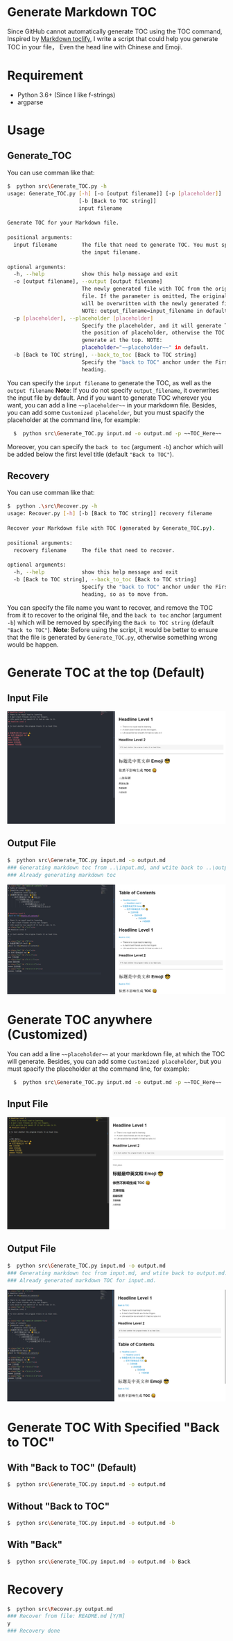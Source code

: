 # Generate Markdown TOC
Since GitHub cannot automatically generate TOC using the TOC command, Inspired by [Markdown toclify](https://github.com/rasbt/markdown-toclify), I write a script that could help you generate TOC in your file， Even the head line with Chinese and Emoji.

# Requirement
+ Python 3.6+ (Since I like f-strings)
+ argparse

# Usage
## Generate_TOC
You can use comman like that:
```bash
$  python src\Generate_TOC.py -h
usage: Generate_TOC.py [-h] [-o [output filename]] [-p [placeholder]]
                       [-b [Back to TOC string]]
                       input filename

Generate TOC for your Markdown file.

positional arguments:
  input filename        The file that need to generate TOC. You must spacify
                        the input filename.

optional arguments:
  -h, --help            show this help message and exit
  -o [output filename], --output [output filename]
                        The newly generated file with TOC from the original
                        file. If the parameter is omitted, The original file
                        will be overwritten with the newly generated file.
                        NOTE: output_filename=input_filename in default.
  -p [placeholder], --placeholder [placeholder]
                        Specify the placeholder, and it will generate TOC at
                        the position of placeholder, otherwise the TOC will
                        generate at the top. NOTE:
                        placeholder="~~placeholder~~" in default.
  -b [Back to TOC string], --back_to_toc [Back to TOC string]
                        Specify the "back to TOC" anchor under the First level
                        heading.

```
You can specify the `input filename` to generate the TOC, as well as the `output filename`
**Note**: If you do not specify `output_filename`, it overwrites the input file by default.
And if you want to generate TOC wherever you want, you can add a line `~~placeholder~~` in your markdown file. Besides, you can add some `Customized placeholder`, but you must spacify the placeholder at the command line, for example:
```bash
  $  python src\Generate_TOC.py input.md -o output.md -p ~~TOC_Here~~
```
Moreover, you can specify the `back to toc` (argument `-b`) anchor which will be added below the first level title (default `"Back to TOC"`).
## Recovery
You can use comman like that:
```bash
$  python .\src\Recover.py -h
usage: Recover.py [-h] [-b [Back to TOC string]] recovery filename

Recover your Markdown file with TOC (generated by Generate_TOC.py).

positional arguments:
  recovery filename     The file that need to recover.

optional arguments:
  -h, --help            show this help message and exit
  -b [Back to TOC string], --back_to_toc [Back to TOC string]
                        Specify the "back to TOC" anchor under the First level
                        heading, so as to move from.

```
You can specify the file name you want to recover, and remove the TOC from it to recover to the original file, and the `back to toc` anchor (argument `-b`) which will be removed by specifying the `Back to TOC string` (default `"Back to TOC"`).
**Note**: Before using the script, it would be better to ensure that the file is generated by `Generate_TOC.py`, otherwise something wrong would be happen.

# Generate TOC at the top (Default)
## Input File
![example_1](images/example_1.png)
## Output File
```bash
$  python src\Generate_TOC.py input.md -o output.md
### Generating markdown toc from ..\input.md, and wtite back to ..\output.md...
### Already generating markdown toc
```
![example_2](images/example_2.png)
# Generate TOC anywhere (Customized)
You can add a line `~~placeholder~~` at your markdown file, at which the TOC will generate.
Besides, you can add some `Customized placeholder`, but you must spacify the placeholder at the command line, for example:
```bash
  $  python src\Generate_TOC.py input.md -o output.md -p ~~TOC_Here~~
```
## Input File
![example_1](images/example_3.png)
## Output File
```bash
$  python src\Generate_TOC.py input.md -o output.md
### Generating markdown toc from input.md, and wtite back to output.md...
### Already generated markdown TOC for input.md.
```
![example_2](images/example_4.png)

# Generate TOC With Specified "Back to TOC"
## With "Back to TOC" (Default)
```bash
$  python src\Generate_TOC.py input.md -o output.md
```
## Without "Back to TOC"
```bash
$  python src\Generate_TOC.py input.md -o output.md -b 
```
## With "Back"
```bash
$  python src\Generate_TOC.py input.md -o output.md -b Back
```
# Recovery
```bash
$  python src\Recover.py output.md
### Recover from file: README.md [Y/N]
y
### Recovery done
```


